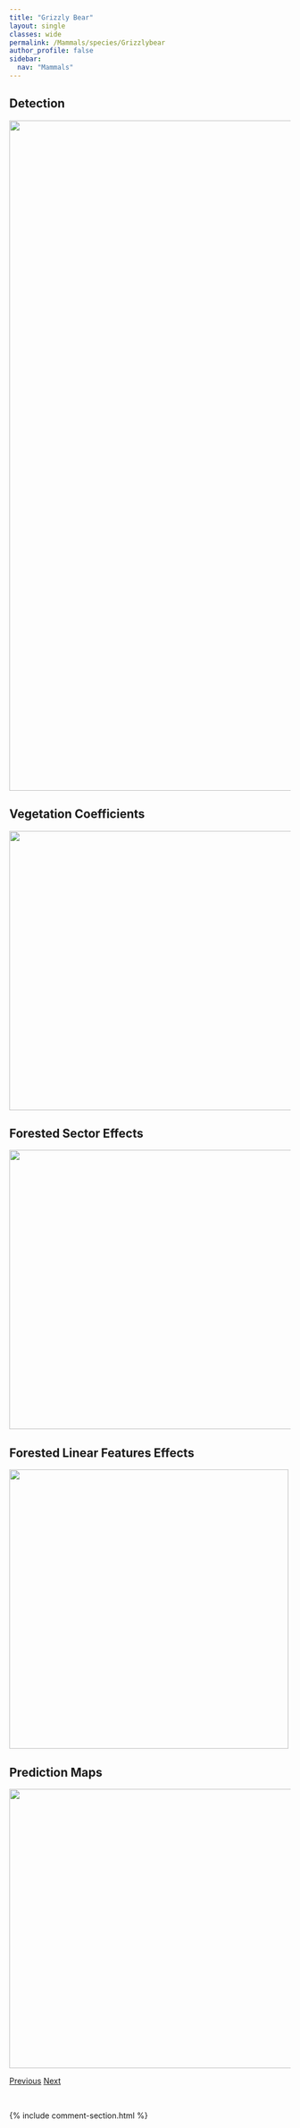```yaml
---
title: "Grizzly Bear"
layout: single
classes: wide
permalink: /Mammals/species/Grizzlybear
author_profile: false
sidebar:
  nav: "Mammals"
---
```


<h2>Detection</h2>

<a href="https://drive.google.com/uc?export=view&id=1mA-DaYerXr-4ffoVUKNhVpzxhvxahW09">
<img src="https://drive.google.com/uc?export=view&id=1mA-DaYerXr-4ffoVUKNhVpzxhvxahW09" height = "1200" width = "800">
</a>


<h2>Vegetation Coefficients</h2>

<a href="https://drive.google.com/uc?export=view&id=1_oM5-aASEN6L2yI6YWWYV7EQFqJrgLpD">
<img src="https://drive.google.com/uc?export=view&id=1_oM5-aASEN6L2yI6YWWYV7EQFqJrgLpD" height = "500" width = "1000">
</a>


<h2>Forested Sector Effects</h2>

<a href="https://drive.google.com/uc?export=view&id=1RtcNQW9Xs-eZq8Pd632HYBe_xH9fSRQ_">
<img src="https://drive.google.com/uc?export=view&id=1RtcNQW9Xs-eZq8Pd632HYBe_xH9fSRQ_" height = "500" width = "1000">
</a>


<h2>Forested Linear Features Effects</h2>

<a href="https://drive.google.com/uc?export=view&id=1JHMZEtM4yjisrjpPI47M42eRwC1H4HRn">
<img src="https://drive.google.com/uc?export=view&id=1JHMZEtM4yjisrjpPI47M42eRwC1H4HRn" height = "500" width = "500">
</a>


<h2>Prediction Maps</h2>

<a href="https://drive.google.com/uc?export=view&id=1zE1gczlQEqCBvENvBov0UK2WRz9fqoPt">
<img src="https://drive.google.com/uc?export=view&id=1zE1gczlQEqCBvENvBov0UK2WRz9fqoPt" height = "500" width = "1000">
</a>


<a href="/DevelopmentWebsite/Mammals/species/GrayWolf" class="pagination--pager" title="Canis lupus">Previous</a> <a href="/DevelopmentWebsite/Mammals/species/Groundhog" class="pagination--pager" title="Marmota monax">Next</a>

<p>&nbsp;</p>

{% include comment-section.html %}
